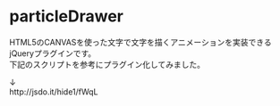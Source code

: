 particleDrawer
==============

<p>HTML5のCANVASを使った文字で文字を描くアニメーションを実装できるjQueryプラグインです。<br>
下記のスクリプトを参考にプラグイン化してみました。</p>
↓<br>
http://jsdo.it/hide1/fWqL

